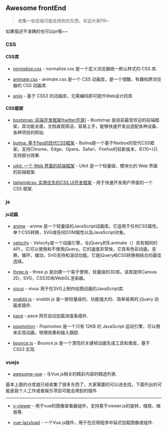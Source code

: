 ## Awesome frontEnd

>  收集一些前端可能会用到的东西，欢迎大家PR~

如果描述不准确的也可以pr哦~~

### CSS

#### CSS库

- [normalize.css](https://github.com/necolas/normalize.css) - normalize.css 是一个定义浏览器统一默认样式的 CSS 库.

- [animate.css](https://github.com/daneden/animate.css) - animate.css 是一个 CSS 动画库，是一个很酷、有趣和跨浏览器的 CSS 动画库.

- [anijs](https://github.com/anijs/anijs) - 基于 CSS3 的动画库，无需编码即可提升Web设计的库

#### CSS框架

- [bootstrap: 前端开发框架[twitter开源]](https://github.com/twbs/bootstrap) - Bootstrap 是目前最受欢迎的前端框架，其功能全面，文档直观简洁，容易上手，能够快速开发出适配各种设备、各种项目的网站.

- [bulma: 基于flex的现代CSS框架](https://github.com/jgthms/bulma) - Bulma是一个基于flexbox的现代CSS框架，支持Chrome、Edge、Opera、Safari、Firefox的较新版本，IE(10+)只支持部分效果.

- [uikit: 一个 Web 界面的前端框架](https://github.com/uikit/uikit) - UIkit 是一个轻量级、模块化的 Web 界面的前端框架.

- [tailwindcss: 实用优先的CSS UI开发框架](https://github.com/tailwindcss/tailwindcss) - 用于快速开发用户界面的一个 CSS 框架.


### js

#### js动画

- [anime](https://github.com/juliangarnier/anime) - anime 是一个轻量级的JavaScript动画库。它适用于任何CSS属性，单个CSS转换，SVG或任何DOM属性以及JavaScript对象。

- [velocity](https://github.com/julianshapiro/velocity) - Velocity是一个动画引擎，与jQuery的$.animate（）具有相同的API 。它可以使用和不使用jQuery。它的速度非常快，它具有色彩动画，变换，循环，缓动，SVG支持和滚动功能。它是jQuery和CSS转换相结合的最佳选择。

- [three.js](https://github.com/mrdoob/three.js) - three.js 是创建一个易于使用，轻量级的3D库。该库提供Canvas 2D，SVG，CSS3D和WebGL渲染器。

- [vivus](https://github.com/maxwellito/vivus) - vivus 用于在SVG上制作绘图动画的JavaScript库.

- [snabbt.js](https://github.com/daniel-lundin/snabbt.js) - snabbt.js 是一款轻量级的、功能强大的、简单易用的 jQuery 动画库插件.

- [pace](https://github.com/HubSpot/pace) - pace 网页自动加载进度条插件.

- [popmotion](https://github.com/Popmotion/popmotion) - Popmotion 是一个只有 12KB 的 JavaScript 运动引擎，可以用来实现动画，物理效果和输入跟踪.

- [bounce.js](https://github.com/tictail/bounce.js) - Bounce.js 是一个漂亮的关键帧动画生成工具和类库，基于 CSS3 实现.


### vuejs

- [awesome-vue](https://github.com/vuejs/awesome-vue) - 与Vue.js相关的精彩内容的精选列表.

基本上面的仓库就已经收集了很多东西了，大家需要的可以进去找，下面列出的可能是我个人工作或者娱乐项目可能会用到的插件.

---

- [v-viewer](https://github.com/mirari/v-viewer) - 用于vue的图像查看器组件，支持基于viewer.js的旋转，缩放，缩放等.

- [vue-lazyload](https://github.com/hilongjw/vue-lazyload) - 一个Vue.js插件，用于在应用程序中延迟加载图像或组件.